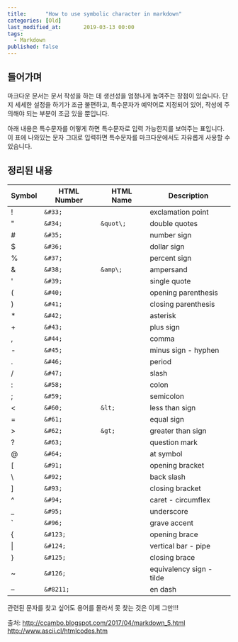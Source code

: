 ```yaml
---
title:      "How to use symbolic character in markdown"
categories: [Old]
last_modified_at:       2019-03-13 00:00 
tags:
  - Markdown
published: false
---
```


## 들어가며

마크다운 문서는 문서 작성을 하는 데 생선성을 엄청나게 높여주는 장점이 있습니다. 단지 세세한 설정을 하기가 조금 불편하고, 특수문자가 예약어로 지정되어 있어, 작성에 주의해야 되는 부분이 조금 있을 뿐입니다. 

아래 내용은 특수문자를 어떻게 하면 특수문자로 입력 가능한지를 보여주는 표입니다. 이 표에 나와있는 문자 그대로 입력하면 특수문자를 마크다운에서도 자유롭게 사용할 수 있습니다. 

## 정리된 내용



|Symbol|HTML Number|HTML Name|Description|
|------|-----------|---------|-----------|
|&#33;|```&#33;```|		|exclamation point|
|&#34;|```&#34;```|	```&quot\;```|double quotes|
|&#35;|```&#35;```|		|number sign|
|&#36;|```&#36;```|		|dollar sign|
|&#37;|```&#37;```|		|percent sign|
|&#38;|```&#38;```|	```&amp\;```|ampersand|
|&#39;|```&#39;```|		|single quote|
|&#40;|```&#40;```|		|opening parenthesis|
|&#41;|```&#41;```|		|closing parenthesis|
|&#42;|```&#42;```|		|asterisk|
|&#43;|```&#43;```|		|plus sign|
|&#44;|```&#44;```|		|comma|
|&#45;|```&#45;```|		|minus sign - hyphen|
|&#46;|```&#46;```|		|period|
|&#47;|```&#47;```|		|slash|
|&#58;|```&#58;```|		|colon|
|&#59;|```&#59;```|		|semicolon|
|&#60;|```&#60;```|	```&lt;```|less than sign|
|&#61;|```&#61;```|		|equal sign |
|&#62;|```&#62;```|	```&gt;```|greater than sign|
|&#63;|```&#63;```|		|question mark|
|&#64;|```&#64;```|		|at symbol|
|&#91;|```&#91;```|		|opening bracket|
|&#92;|```&#92;```|		|back slash|
|&#93;|```&#93;```|		|closing bracket|
|&#94;|```&#94;```|		|caret - circumflex|
|&#95;|```&#95;```|		|underscore|
|&#96;|```&#96;```|		|grave accent|
|&#123;|```&#123;```|		|opening brace|
|&#124;|```&#124;```|		|vertical bar - pipe|
|&#125;|```&#125;```|		|closing brace|
|&#126;|```&#126;```|		|equivalency sign - tilde|
|&#8211;|```&#8211;```|		|en dash|

관련된 문자를 찾고 싶어도 용어를 몰라서 못 찾는 것은 이제 그만!!!

출처: http://ccambo.blogspot.com/2017/04/markdown_5.html
http://www.ascii.cl/htmlcodes.htm

